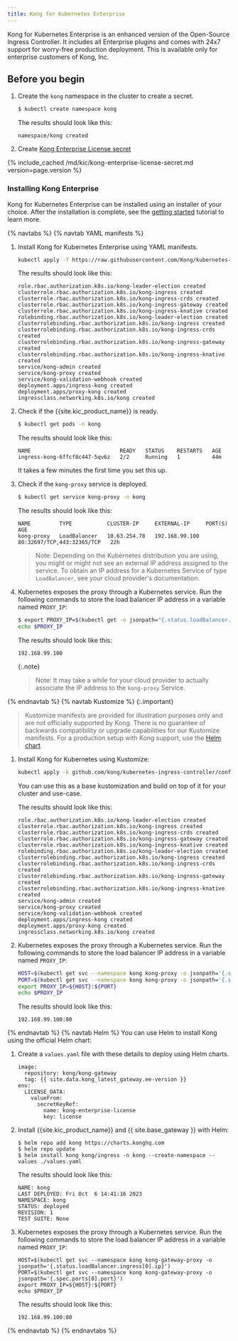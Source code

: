```yaml
---
title: Kong for Kubernetes Enterprise
---
```


Kong for Kubernetes Enterprise is an enhanced version of
the Open-Source Ingress Controller. It includes all
Enterprise plugins and comes with 24x7 support for worry-free
production deployment.
This is available only for enterprise customers of Kong, Inc.

## Before you begin

1. Create the `kong` namespace in the cluster to create a secret.

    ```bash
    $ kubectl create namespace kong
    ```
    The results should look like this:
    ```text
    namespace/kong created
    ```
1. Create [Kong Enterprise License secret](#kong-enterprise-license-secret)

{% include_cached /md/kic/kong-enterprise-license-secret.md version=page.version %}

### Installing Kong Enterprise

Kong for Kubernetes Enterprise can be installed using an installer of your choice. After the installation is complete, see the [getting started](/kubernetes-ingress-controller/{{page.kong_version}}/guides/getting-started) tutorial to learn more.

{% navtabs %}
{% navtab YAML manifests %}
1. Install Kong for Kubernetes Enterprise using YAML manifests.

    ```bash
    kubectl apply -f https://raw.githubusercontent.com/Kong/kubernetes-ingress-controller/v{{ page.version }}/deploy/single/all-in-one-dbless-k4k8s-enterprise.yaml
    ```
    The results should look like this:
    ```text
    role.rbac.authorization.k8s.io/kong-leader-election created
    clusterrole.rbac.authorization.k8s.io/kong-ingress created
    clusterrole.rbac.authorization.k8s.io/kong-ingress-crds created
    clusterrole.rbac.authorization.k8s.io/kong-ingress-gateway created
    clusterrole.rbac.authorization.k8s.io/kong-ingress-knative created
    rolebinding.rbac.authorization.k8s.io/kong-leader-election created
    clusterrolebinding.rbac.authorization.k8s.io/kong-ingress created
    clusterrolebinding.rbac.authorization.k8s.io/kong-ingress-crds created
    clusterrolebinding.rbac.authorization.k8s.io/kong-ingress-gateway created
    clusterrolebinding.rbac.authorization.k8s.io/kong-ingress-knative created
    service/kong-admin created
    service/kong-proxy created
    service/kong-validation-webhook created
    deployment.apps/ingress-kong created
    deployment.apps/proxy-kong created
    ingressclass.networking.k8s.io/kong created
    ```
1. Check if the {{site.kic_product_name}} is ready.     
    ```bash
    $ kubectl get pods -n kong
    ```
    The results should look like this:
    ```text
    NAME                            READY   STATUS    RESTARTS   AGE
    ingress-kong-6ffcf8c447-5qv6z   2/2     Running   1          44m
    ```
    It takes a few minutes the first time you set this up.
1. Check if the `kong-proxy` service is deployed.

    ```bash
    $ kubectl get service kong-proxy -n kong
    ```
    The results should look like this:
    ```text
    NAME         TYPE           CLUSTER-IP     EXTERNAL-IP     PORT(S)                      AGE
    kong-proxy   LoadBalancer   10.63.254.78   192.168.99.100   80:32697/TCP,443:32365/TCP   22h
    ```

   > Note: Depending on the Kubernetes distribution you are using, you might or might not see an external IP address assigned to the service. To obtain an IP address for a Kubernetes Service of type `LoadBalancer`, see your cloud provider's documentation.

1. Kubernetes exposes the proxy through a Kubernetes service. Run the following commands to store the load balancer IP address in a variable named `PROXY_IP`:

    ```bash
    $ export PROXY_IP=$(kubectl get -o jsonpath="{.status.loadBalancer.ingress[0].ip}" service -n kong kong-proxy)
    echo $PROXY_IP
    ```
    The results should look like this:
    ```text
    192.168.99.100
    ```

    {:.note}
    > Note: It may take a while for your cloud provider to actually associate the
    IP address to the `kong-proxy` Service.

{% endnavtab %}
{% navtab Kustomize %}
{:.important}
> Kustomize manifests are provided for illustration purposes only and are not officially supported by Kong.
There is no guarantee of backwards compatibility or upgrade capabilities for our Kustomize manifests.
For a production setup with Kong support, use the [Helm chart](https://github.com/kong/charts).

1. Install Kong for Kubernetes using Kustomize:

    ```bash
    kubectl apply -k github.com/kong/kubernetes-ingress-controller/config/variants/enterprise
    ```
    You can use this as a base kustomization and build on top of it for your cluster and use-case.

    The results should look like this:
    ```text
    role.rbac.authorization.k8s.io/kong-leader-election created
    clusterrole.rbac.authorization.k8s.io/kong-ingress created
    clusterrole.rbac.authorization.k8s.io/kong-ingress-crds created
    clusterrole.rbac.authorization.k8s.io/kong-ingress-gateway created
    clusterrole.rbac.authorization.k8s.io/kong-ingress-knative created
    rolebinding.rbac.authorization.k8s.io/kong-leader-election created
    clusterrolebinding.rbac.authorization.k8s.io/kong-ingress created
    clusterrolebinding.rbac.authorization.k8s.io/kong-ingress-crds created
    clusterrolebinding.rbac.authorization.k8s.io/kong-ingress-gateway created
    clusterrolebinding.rbac.authorization.k8s.io/kong-ingress-knative created
    service/kong-admin created
    service/kong-proxy created
    service/kong-validation-webhook created
    deployment.apps/ingress-kong created
    deployment.apps/proxy-kong created
    ingressclass.networking.k8s.io/kong created
    ```

1. Kubernetes exposes the proxy through a Kubernetes service. Run the following commands to store the load balancer IP address in a variable named `PROXY_IP`:

    ```bash
    HOST=$(kubectl get svc --namespace kong kong-proxy -o jsonpath='{.status.loadBalancer.ingress[0].ip}')
    PORT=$(kubectl get svc --namespace kong kong-proxy -o jsonpath='{.spec.ports[0].port}')
    export PROXY_IP=${HOST}:${PORT}
    echo $PROXY_IP  
    ```
    The results should look like this:
    ```text
    192.168.99.100:80
    ```
{% endnavtab %}
{% navtab Helm %}
You can use Helm to install Kong using the official Helm chart:
1. Create a `values.yaml` file with these details to deploy using Helm charts.
    ```
    image:
      repository: kong/kong-gateway
      tag: {{ site.data.kong_latest_gateway.ee-version }}
    env:
      LICENSE_DATA:
        valueFrom:
          secretKeyRef:
            name: kong-enterprise-license
            key: license
    ```
1. Install {{site.kic_product_name}} and {{ site.base_gateway }} with Helm:

    ```
    $ helm repo add kong https://charts.konghq.com
    $ helm repo update
    $ helm install kong kong/ingress -n kong --create-namespace --values ./values.yaml
    ```
    The results should look like this:
    ```text
    NAME: kong
    LAST DEPLOYED: Fri Oct  6 14:41:16 2023
    NAMESPACE: kong
    STATUS: deployed
    REVISION: 1
    TEST SUITE: None
    ```
1. Kubernetes exposes the proxy through a Kubernetes service. Run the following commands to store the load balancer IP address in a variable named `PROXY_IP`:

    ```
    HOST=$(kubectl get svc --namespace kong kong-gateway-proxy -o jsonpath='{.status.loadBalancer.ingress[0].ip}')
    PORT=$(kubectl get svc --namespace kong kong-gateway-proxy -o jsonpath='{.spec.ports[0].port}')
    export PROXY_IP=${HOST}:${PORT}
    echo $PROXY_IP   
    ```
    The results should look like this:
    ```text
    192.168.99.100:80
    ```
{% endnavtab %}
{% endnavtabs %}

